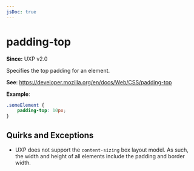 ```yaml
---
jsDoc: true
---
```

# padding-top

**Since:**  UXP v2.0

Specifies the top padding for an element.

**See**: https://developer.mozilla.org/en/docs/Web/CSS/padding-top

**Example**:

```css
.someElement {
    padding-top: 10px;
}
```

## Quirks and Exceptions

* UXP does not support the `content-sizing` box layout model. As such, the width and height of all elements include the padding and border width.